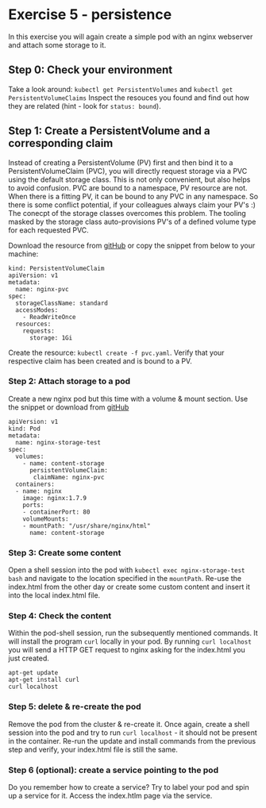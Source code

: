 # Exercise 5 - persistence

In this exercise you will again create a simple pod with an nginx webserver and attach some storage to it.

## Step 0: Check your environment
Take a look around: `kubectl get PersistentVolumes` and `kubectl get PersistentVolumeClaims`
Inspect the resouces you found and find out how they are related (hint - look for `status: bound`).

## Step 1: Create a PersistentVolume and a corresponding claim
Instead of creating a PersistentVolume (PV) first and then bind it to a PersistentVolumeClaim (PVC), you will directly request storage via a PVC using the default storage class.
This is not only convenient, but also helps to avoid confusion. PVC are bound to a namespace, PV resource are not. When there is a fitting PV, it can be bound to any PVC in any namespace. So there is some conflict potential, if your colleagues always claim your PV's :)
The conecpt of the storage classes overcomes this problem. The tooling masked by the storage class auto-provisions PV's of a defined volume type for each requested PVC.

Download the resource from [gitHub](https://github.wdf.sap.corp/raw/D051945/docker-k8s-training/master/kubernetes/pvc.yaml) or copy the snippet from below to your machine:

```
kind: PersistentVolumeClaim
apiVersion: v1
metadata:
  name: nginx-pvc
spec:
  storageClassName: standard
  accessModes:
    - ReadWriteOnce
  resources:
    requests:
      storage: 1Gi
```

Create the resource: `kubectl create -f pvc.yaml`. Verify that your respective claim has been created and is bound to a PV.

### Step 2: Attach storage to a pod
Create a new nginx pod but this time with a volume & mount section. Use the snippet or download from [gitHub](https://github.wdf.sap.corp/raw/D051945/docker-k8s-training/master/kubernetes/pod_with_pvc.yaml)

```
apiVersion: v1
kind: Pod
metadata:
  name: nginx-storage-test
spec:
  volumes:
    - name: content-storage
      persistentVolumeClaim:
       claimName: nginx-pvc
  containers:
  - name: nginx
    image: nginx:1.7.9
    ports:
    - containerPort: 80
    volumeMounts:
    - mountPath: "/usr/share/nginx/html"
      name: content-storage
```

### Step 3: Create some content
Open a shell session into the pod with `kubectl exec nginx-storage-test bash` and navigate to the location specified in the `mountPath`.
Re-use the index.html from the other day or create some custom content and insert it into the local index.html file.

### Step 4: Check the content
Within the pod-shell session, run the subsequently mentioned commands. It will install the program `curl` locally in your pod. By running `curl localhost` you will send a  HTTP GET request to nginx asking for the index.html you just created.
```
apt-get update
apt-get install curl
curl localhost
```

### Step 5: delete & re-create the pod
Remove the pod from the cluster & re-create it. Once again, create a shell session into the pod and try to run `curl localhost` - it should not be present in the container. Re-run the update and install commands from the previous step and verify, your index.html file is still the same.

### Step 6 (optional): create a service pointing to the pod
Do you remember how to create a service? Try to label your pod and spin up a service for it. Access the index.htlm page via the service. 

